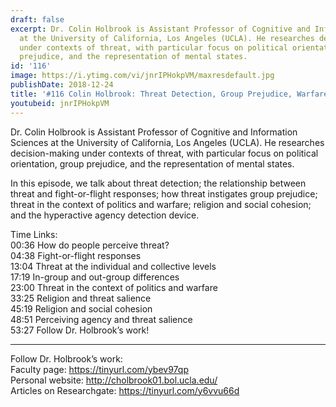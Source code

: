 ```yaml
---
draft: false
excerpt: Dr. Colin Holbrook is Assistant Professor of Cognitive and Information Sciences
  at the University of California, Los Angeles (UCLA). He researches decision-making
  under contexts of threat, with particular focus on political orientation, group
  prejudice, and the representation of mental states.
id: '116'
image: https://i.ytimg.com/vi/jnrIPHokpVM/maxresdefault.jpg
publishDate: 2018-12-24
title: '#116 Colin Holbrook: Threat Detection, Group Prejudice, Warfare, and Religion'
youtubeid: jnrIPHokpVM
---
```

<div class="timelinks">

Dr. Colin Holbrook is Assistant Professor of Cognitive and Information Sciences at the University of California, Los Angeles (UCLA). He researches decision-making under contexts of threat, with particular focus on political orientation, group prejudice, and the representation of mental states.

In this episode, we talk about threat detection; the relationship between threat and fight-or-flight responses; how threat instigates group prejudice; threat in the context of politics and warfare; religion and social cohesion; and the hyperactive agency detection device.

Time Links:  
<time>00:36</time> How do people perceive threat?  
<time>04:38</time> Fight-or-flight responses                    
<time>13:04</time> Threat at the individual and collective levels                  
<time>17:19</time> In-group and out-group differences             
<time>23:00</time> Threat in the context of politics and warfare             
<time>33:25</time> Religion and threat salience        
<time>45:19</time> Religion and social cohesion  
<time>48:51</time> Perceiving agency and threat salience    
<time>53:27</time> Follow Dr. Holbrook’s work!    

---

Follow Dr. Holbrook’s work:  
Faculty page: https://tinyurl.com/ybev97qp  
Personal website: http://cholbrook01.bol.ucla.edu/  
Articles on Researchgate: https://tinyurl.com/y6vvu66d
</div>

